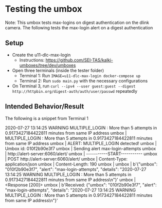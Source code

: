 # Testing the umbox
Note: This umbox tests max-logins on digest authentication on the dlink camera. The following tests the max-login alert on a digest authentication

## Setup
- Create the u11-dlc-max-login
	- Instructions: https://github.com/SEI-TAS/kalki-umboxes/tree/dev/umboxes
- Open three terminals (inside the tester folder)
	- Terminal 1: Run `IMAGE=u11-dlc-max-login docker-compose up`
	- Terminal 2: Run `sudo main.py` with the necessary configurations
- On Terminal 3, run `curl --ipv4 --user guest:guest --digest http://httpbin.org/digest-auth/auth/user/passwd` repeatedly

## Intended Behavior/Result
The following is a snippet from Terminal 1

2020-07-27 13:14:25 WARNING  MULTIPLE_LOGIN : More than 5 attempts in 0.9173427184422811 minutes from same IP address
umbox           | MULTIPLE_LOGIN : More than 5 attempts in 0.9173427184422811 minutes from same IP address
umbox           | ALERT: MULTIPLE_LOGIN detected!
umbox           | Umbox id: 010f2b90e3f7
umbox           | Sending alert max-login-attempts
umbox           | http://alert-server:6060/alert/
umbox           | -----------START-----------
umbox           | POST http://alert-server:6060/alert/
umbox           | Content-Type: application/json
umbox           | Content-Length: 190
umbox           | 
umbox           | b'{"umbox": "010f2b90e3f7", "alert": "max-login-attempts", "details": "2020-07-27 13:14:25 WARNING  MULTIPLE_LOGIN : More than 5 attempts in 0.9173427184422811 minutes from same IP address\\n"}'
umbox           | <Response [200]>
umbox           | b'Received: {"umbox": "010f2b90e3f7", "alert": "max-login-attempts", "details": "2020-07-27 13:14:25 WARNING  MULTIPLE_LOGIN : More than 5 attempts in 0.9173427184422811 minutes from same IP address\\n"}'